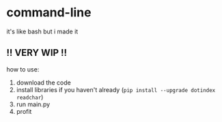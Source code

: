 # command-line
it's like bash but i made it

## !! VERY WIP !!

how to use:
1. download the code
2. install libraries if you haven't already (`pip install --upgrade dotindex readchar`)
3. run main.py
4. profit

